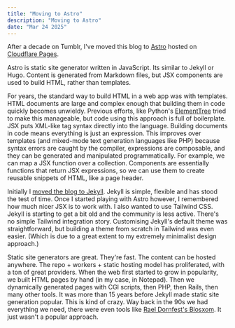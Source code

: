 ```yaml
---
title: "Moving to Astro"
description: "Moving to Astro"
date: "Mar 24 2025"
---
```


After a decade on Tumblr, I've moved this blog to [Astro](https://astro.build) hosted on [Cloudflare
Pages](https://pages.cloudflare.com).

Astro is static site generator written in JavaScript. Its similar to Jekyll or Hugo. Content is
generated from Markdown files, but JSX components are used to build HTML, rather than templates.

For years, the standard way to build HTML in a web app was with templates. HTML documents are large
and complex enough that building them in code quickly becomes unwieldy. Previous efforts, like
Python's [ElementTree](https://docs.python.org/3/library/xml.etree.elementtree.html) tried to make
this manageable, but code using this approach is full of boilerplate. JSX puts XML-like tag syntax
directly into the language. Building documents in code means everything is just an expression. This
improves over templates (and mixed-mode text generation languages like PHP) because syntax errors
are caught by the compiler, expressions are composable, and they can be generated and manipulated
programmatically. For example, we can map a JSX function over a collection. Components are
essentially functions that return JSX expressions, so we can use them to create reusable snippets of
HTML, like a page header.

Initially I [moved the blog to
Jekyll](https://github.com/afternoon/ben2.com/commit/b35e9776506c650630d2044dfd668c06093cf548).
Jekyll is simple, flexible and has stood the test of time. Once I started playing with Astro
however, I remembered how much nicer JSX is to work with. I also wanted to use Tailwind CSS.
Jekyll is starting to get a bit old and the community is less active. There's no simple Tailwind
integration story. Customising Jekyll's default theme was straightforward, but building a theme from
scratch in Tailwind was even easier. (Which is due to a great extent to my extremely minimalist
design approach.)

Static site generators are great. They're fast. The content can be hosted anywhere. The repo +
workers + static hosting model has proliferated, with a ton of great providers. When the web first
started to grow in popularity, we built HTML pages by hand (in my case, in Notepad). Then we
dynamically generated pages with CGI scripts, then PHP, then Rails, then many other tools. It was
more than 15 years before Jekyll made static site generation popular. This is kind of crazy. Way
back in the 90s we had everything we need, there were even tools like
[Rael Dornfest's Blosxom](https://blosxom.sourceforge.net). It just wasn't a popular approach.
